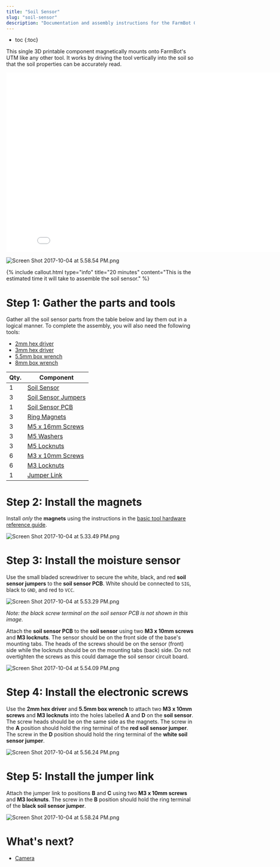 ```yaml
---
title: "Soil Sensor"
slug: "soil-sensor"
description: "Documentation and assembly instructions for the FarmBot Genesis soil sensor"
---
```


* toc
{:toc}

This single 3D printable component magnetically mounts onto FarmBot's UTM like any other tool. It works by driving the tool vertically into the soil so that the soil properties can be accurately read.

<iframe class="embedly-embed" src="//cdn.embedly.com/widgets/media.html?src=https%3A%2F%2Fwww.youtube.com%2Fembed%2Fp6CPnJoHf8E%3Ffeature%3Doembed&url=http%3A%2F%2Fwww.youtube.com%2Fwatch%3Fv%3Dp6CPnJoHf8E&image=https%3A%2F%2Fi.ytimg.com%2Fvi%2Fp6CPnJoHf8E%2Fhqdefault.jpg&key=02466f963b9b4bb8845a05b53d3235d7&type=text%2Fhtml&schema=youtube" width="854" height="480" scrolling="no" frameborder="0" allowfullscreen></iframe>



![Screen Shot 2017-10-04 at 5.58.54 PM.png](_images/Screen_Shot_2017-10-04_at_5.58.54_PM.png)



{%
include callout.html
type="info"
title="20 minutes"
content="This is the estimated time it will take to assemble the soil sensor."
%}

# Step 1: Gather the parts and tools

Gather all the soil sensor parts from the table below and lay them out in a logical manner. To complete the assembly, you will also need the following tools:

* [2mm hex driver](../../Extras/bom/miscellaneous.md#2mm-hex-driver)
* [3mm hex driver](../../Extras/bom/miscellaneous.md#3mm-hex-driver)
* [5.5mm box wrench](../../Extras/bom/miscellaneous.md#55mm-box-wrench)
* [8mm box wrench](../../Extras/bom/miscellaneous.md#8mm-box-wrench)

|Qty.                          |Component                     |
|------------------------------|------------------------------|
|1                             |[Soil Sensor](../../Extras/bom/plastic-parts.md#soil-sensor)
|3                             |[Soil Sensor Jumpers](../../Extras/bom/electronics-and-wiring.md#soil-sensor-jumpers)
|1                             |[Soil Sensor PCB](../../Extras/bom/electronics-and-wiring.md#soil-sensor-pcb)
|3                             |[Ring Magnets](../../Extras/bom/miscellaneous.md#ring-magnets)
|3                             |[M5 x 16mm Screws](../../Extras/bom/fasteners-and-hardware.md#m5-x-16mm-screws)
|3                             |[M5 Washers](../../Extras/bom/fasteners-and-hardware.md#m5-washers)
|3                             |[M5 Locknuts](../../Extras/bom/fasteners-and-hardware.md#m5-locknuts)
|6                             |[M3 x 10mm Screws](../../Extras/bom/fasteners-and-hardware.md#m3-x-10mm-screws)
|6                             |[M3 Locknuts](../../Extras/bom/fasteners-and-hardware.md#m3-locknuts)
|1                             |[Jumper Link](../../Extras/bom/electronics-and-wiring.md#jumper-links)

# Step 2: Install the magnets
Install *only* the **magnets** using the instructions in the [basic tool hardware reference guide](../../FarmBot-Genesis-V1.3/reference/basic-tool-hardware.md).

![Screen Shot 2017-10-04 at 5.33.49 PM.png](_images/Screen_Shot_2017-10-04_at_5.33.49_PM.png)

# Step 3: Install the moisture sensor
Use the small bladed screwdriver to secure the white, black, and red **soil sensor jumpers** to the **soil sensor PCB**. White should be connected to `SIG`, black to `GND`, and red to `VCC`.

![Screen Shot 2017-10-04 at 5.53.29 PM.png](_images/Screen_Shot_2017-10-04_at_5.53.29_PM.png)

_Note: the black screw terminal on the soil sensor PCB is not shown in this image._

Attach the **soil sensor PCB** to the **soil sensor** using two **M3 x 10mm screws** and **M3 locknuts**. The sensor should be on the front side of the base's mounting tabs. The heads of the screws should be on the sensor (front) side while the locknuts should be on the mounting tabs (back) side. Do not overtighten the screws as this could damage the soil sensor circuit board.

![Screen Shot 2017-10-04 at 5.54.09 PM.png](_images/Screen_Shot_2017-10-04_at_5.54.09_PM.png)

# Step 4: Install the electronic screws
Use the **2mm hex driver** and **5.5mm box wrench** to attach two **M3 x 10mm screws** and **M3 locknuts** into the holes labelled **A** and **D** on the **soil sensor**. The screw heads should be on the same side as the magnets. The screw in the **A** position should hold the ring terminal of the **red soil sensor jumper**. The screw in the **D** position should hold the ring terminal of the **white soil sensor jumper**.

![Screen Shot 2017-10-04 at 5.56.24 PM.png](_images/Screen_Shot_2017-10-04_at_5.56.24_PM.png)

# Step 5: Install the jumper link

Attach the jumper link to positions **B** and **C** using two **M3 x 10mm screws** and **M3 locknuts**. The screw in the **B** position should hold the ring terminal of the **black soil sensor jumper**.

![Screen Shot 2017-10-04 at 5.58.24 PM.png](_images/Screen_Shot_2017-10-04_at_5.58.24_PM.png)


# What's next?

 * [Camera](camera.md)
